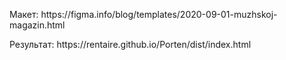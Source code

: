 <p> Макет: https://figma.info/blog/templates/2020-09-01-muzhskoj-magazin.html </p>
<p> Результат: https://rentaire.github.io/Porten/dist/index.html </p>

